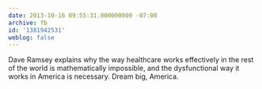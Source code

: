 ```yaml
---
date: 2013-10-16 09:55:31.000000000 -07:00
archive: fb
id: '1381942531'
weblog: false
---
```


Dave Ramsey explains why the way healthcare works effectively in the rest of the world is mathematically impossible, and the dysfunctional way it works in America is necessary. Dream big, America.

